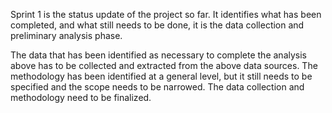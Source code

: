 Sprint 1 is the status update of the project so far. It identifies what has been completed, and what still needs to be done, it is the data collection and preliminary analysis phase.

The data that has been identified as necessary to complete the analysis above has to be collected and extracted from the above data sources. The methodology has been identified at a general level, but it still needs to be specified and the scope needs to be narrowed. The data collection and methodology need to be finalized.